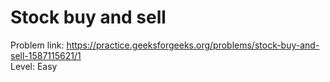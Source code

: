 # Stock buy and sell
Problem link: https://practice.geeksforgeeks.org/problems/stock-buy-and-sell-1587115621/1 <br>
Level: Easy